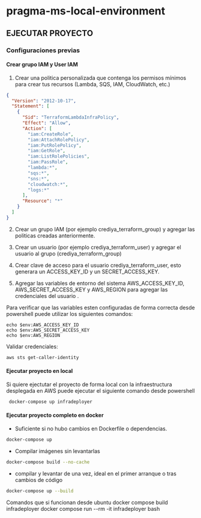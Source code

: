 # pragma-ms-local-environment


## EJECUTAR PROYECTO

### Configuraciones previas

#### Crear grupo IAM y User IAM

1. Crear una politica personalizada que contenga los permisos mínimos para crear tus recursos (Lambda, SQS, IAM, CloudWatch, etc.)
``` json
{
  "Version": "2012-10-17",
  "Statement": [
    {
      "Sid": "TerraformLambdaInfraPolicy",
      "Effect": "Allow",
      "Action": [
        "iam:CreateRole",
        "iam:AttachRolePolicy",
        "iam:PutRolePolicy",
        "iam:GetRole",
        "iam:ListRolePolicies",
        "iam:PassRole",
        "lambda:*",
        "sqs:*",
        "sns:*",
        "cloudwatch:*",
        "logs:*"
      ],
      "Resource": "*"
    }
  ]
}
```
2. Crear un grupo IAM (por ejemplo crediya_terraform_group) y agregar las politicas creadas anteriormente.

3. Crear un usuario (por ejemplo crediya_terraform_user) y agregar el usuario al grupo (crediya_terraform_group)

4. Crear clave de acceso para el usuario crediya_terraform_user, esto generara un ACCESS_KEY_ID y un SECRET_ACCESS_KEY.

5. Agregar las variables de entorno del sistema AWS_ACCESS_KEY_ID, AWS_SECRET_ACCESS_KEY y AWS_REGION para agregar las credenciales del usuario .

Para verificar que las variables esten configuradas de forma correcta desde powershell puede utilizar los siguientes comandos:
```pwl
echo $env:AWS_ACCESS_KEY_ID
echo $env:AWS_SECRET_ACCESS_KEY
echo $env:AWS_REGION
```

Validar credenciales:
```sh
aws sts get-caller-identity
```

#### Ejecutar proyecto en local

Si quiere ejectutar el proyecto de forma local con la infraestructura desplegada en AWS puede ejecutar el siguiente comando desde powershell
```sh
 docker-compose up infradeployer
```

#### Ejecutar proyecto completo en docker

* Suficiente si no hubo cambios en Dockerfile o dependencias.
 
```sh
docker-compose up
```

* Compilar imágenes sin levantarlas
```sh
docker-compose build --no-cache
```

* compilar y levantar de una vez, ideal en el primer arranque o tras cambios de código
```sh
docker-compose up --build
```

Comandos que si funcionan desde ubuntu
docker compose build infradeployer
docker compose run --rm -it 
infradeployer bash
